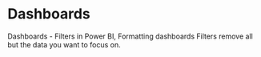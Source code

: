 # Dashboards
Dashboards - Filters in Power BI, Formatting dashboards Filters remove all but the data you want to focus on.
